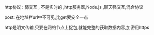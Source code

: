 http协议 :  弱交互 , 不是实时的 ,http服务器,Node.js ,聊天强交互,混合协议  

post: 在地址栏url中不可见,比get要安全一点

http是明文传输,只要在网络节点上捉包,就能完整的获取数据内容,加密用https





